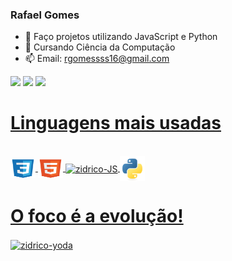    ### Rafael Gomes


- 🔭 Faço projetos utilizando JavaScript e Python 
- 🌱 Cursando Ciência da Computação 
- 📫 Email: rgomessss16@gmail.com 

<a href="https://instagram.com/rgomesss" target="_blank"><img src="https://img.shields.io/badge/-Instagram-%23E4405F?style=for-the-badge&logo=instagram&logoColor=white" target="_blank"></a>
  <a href = "mailto:rgomesss16@gmail.com"><img src="https://img.shields.io/badge/Gmail-D14836?style=for-the-badge&logo=gmail&logoColor=white" target="_blank"></a>
  <a href="https://www.linkedin.com/in/rgomesss/" target="_blank"><img src="https://img.shields.io/badge/-LinkedIn-%230077B5?style=for-the-badge&logo=linkedin&logoColor=white" target="_blank"></a> 
<div align="start">
  <a href="https://github.com/rgomesss">
  
  
</div>


   
  
 <h1> Linguagens mais usadas </h1>
<div style="display: inline_block"><br>
  
  <img align="center" alt="zidrico-CSS" height="30" width="40" src="https://raw.githubusercontent.com/devicons/devicon/master/icons/css3/css3-original.svg">
  <img align="center" alt="zidrico-HTML" height="30" width="40" src="https://raw.githubusercontent.com/devicons/devicon/master/icons/html5/html5-original.svg">
  <img align="center" alt="zidrico-JS" heigh="30" width="40" src="https://cdn.jsdelivr.net/gh/devicons/devicon/icons/javascript/javascript-original.svg">
  <img align="center" alt="zidrico-PYTHON" heigh="30" width="40" src="https://raw.githubusercontent.com/devicons/devicon/master/icons/python/python-original.svg">
 </div>
 <h1> O foco é a evolução! </h1>
<div>
<img align="center" alt="zidrico-yoda" src="https://i0.wp.com/thumbs.gfycat.com/CorruptUnderstatedDanishswedishfarmdog-size_restricted.gif">
</div>
